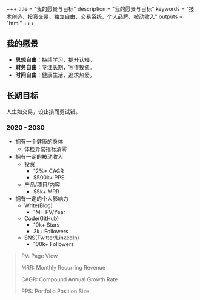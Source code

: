 +++
title = "我的愿景与目标"
description = "我的愿景与目标"
keywords = "技术创造、投资交易、独立自由、交易系统、个人品牌、被动收入"
outputs = "html"
+++

## 我的愿景

- **思想自由**：持续学习，提升认知。
- **财务自由**：专注长期，写作投资。
- **时间自由**：健康生活，追求热爱。

## 长期目标

人生如交易，设止损而勇试错。

<!-- https://changaco.oy.lc/unicode-progress-bars/ -->

### 2020 - 2030

- 拥有一个健康的身体
  - 体检异常指标清零
- 拥有一定的被动收入
  - 投资
    - 12%+ CAGR
    - $500k+ PPS
  - 产品/项目/内容
    - $5k+ MRR
- 拥有一定的个人影响力
  - Write(Blog)
    - 1M+ PV/Year
  - Code(GitHub)
    - 10k+ Stars
    - 3k+ Followers
  - SNS(Twitter/LinkedIn)
    - 100k+ Followers

> PV: Page View
>
> MRR: Monthly Recurring Revenue
>
> CAGR: Compound Annual Growth Rate
>
> PPS: Portfolio Position Size
